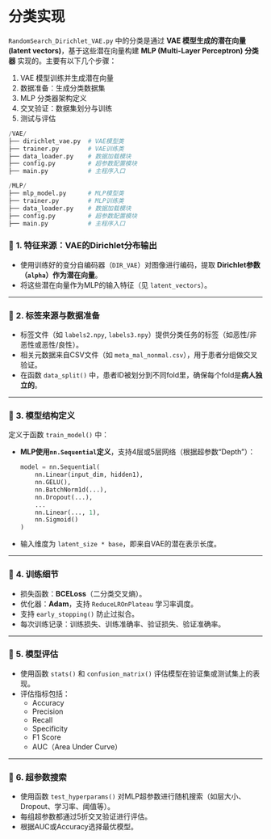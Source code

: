 # 分类实现

`RandomSearch_Dirichlet_VAE.py` 中的分类是通过 **VAE 模型生成的潜在向量 (latent vectors)**，基于这些潜在向量构建 **MLP (Multi-Layer Perceptron) 分类器** 实现的。主要有以下几个步骤：

1. VAE 模型训练并生成潜在向量
2. 数据准备：生成分类数据集
3. MLP 分类器架构定义
4. 交叉验证：数据集划分与训练
5. 测试与评估



```py
/VAE/
├── dirichlet_vae.py  # VAE模型类
├── trainer.py        # VAE训练类
├── data_loader.py    # 数据加载模块
├── config.py         # 超参数配置模块
├── main.py           # 主程序入口

/MLP/
├── mlp_model.py      # MLP模型类
├── trainer.py        # MLP训练类
├── data_loader.py    # 数据加载模块
├── config.py         # 超参数配置模块
├── main.py           # 主程序入口
```

### 🔶 **1. 特征来源：VAE的Dirichlet分布输出**

- 使用训练好的变分自编码器（`DIR_VAE`）对图像进行编码，提取 **Dirichlet参数（`alpha`）作为潜在向量**。
- 将这些潜在向量作为MLP的输入特征（见 `latent_vectors`）。

------

### 🔶 **2. 标签来源与数据准备**

- 标签文件（如 `labels2.npy`, `labels3.npy`）提供分类任务的标签（如恶性/非恶性或恶性/良性）。
- 相关元数据来自CSV文件（如 `meta_mal_nonmal.csv`），用于患者分组做交叉验证。
- 在函数 `data_split()` 中，患者ID被划分到不同fold里，确保每个fold是**病人独立的**。

------

### 🔶 **3. 模型结构定义**

定义于函数 `train_model()` 中：

- **MLP使用`nn.Sequential`定义**，支持4层或5层网络（根据超参数“Depth”）：

  ```python
  model = nn.Sequential(
      nn.Linear(input_dim, hidden1),
      nn.GELU(),
      nn.BatchNorm1d(...),
      nn.Dropout(...),
      ...
      nn.Linear(..., 1),
      nn.Sigmoid()
  )
  ```

- 输入维度为 `latent_size * base`，即来自VAE的潜在表示长度。

------

### 🔶 **4. 训练细节**

- 损失函数：**BCELoss**（二分类交叉熵）。
- 优化器：**Adam**，支持 `ReduceLROnPlateau` 学习率调度。
- 支持 `early_stopping()` 防止过拟合。
- 每次训练记录：训练损失、训练准确率、验证损失、验证准确率。

------

### 🔶 **5. 模型评估**

- 使用函数 `stats()` 和 `confusion_matrix()` 评估模型在验证集或测试集上的表现。
- 评估指标包括：
  - Accuracy
  - Precision
  - Recall
  - Specificity
  - F1 Score
  - AUC（Area Under Curve）

------

### 🔶 **6. 超参数搜索**

- 使用函数 `test_hyperparams()` 对MLP超参数进行随机搜索（如层大小、Dropout、学习率、阈值等）。
- 每组超参数都通过5折交叉验证进行评估。
- 根据AUC或Accuracy选择最优模型。